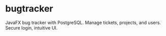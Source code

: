 # bugtracker
JavaFX bug tracker with PostgreSQL. Manage tickets, projects, and users. Secure login, intuitive UI. 
